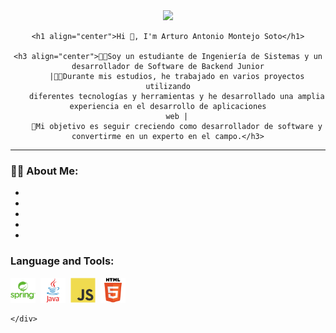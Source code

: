 <div id="header" align="center">
    <img src="https://media.giphy.com/media/qgQUggAC3Pfv687qPC/giphy.gif" width="400">

    <h1 align="center">Hi 👋, I'm Arturo Antonio Montejo Soto</h1>

    <h3 align="center">👨‍🎓Soy un estudiante de Ingeniería de Sistemas y un desarrollador de Software de Backend Junior
        |👨‍💻Durante mis estudios, he trabajado en varios proyectos utilizando
        diferentes tecnologías y herramientas y he desarrollado una amplia experiencia en el desarrollo de aplicaciones
        web |
        🎯Mi objetivo es seguir creciendo como desarrollador de software y convertirme en un experto en el campo.</h3>

</div>

---

### 👨‍💻 About Me:

-
-
-
-
-

<div align="left">
    <h3> Language and Tools:</h3>
    <div>
        <img src="https://github.com/devicons/devicon/blob/master/icons/spring/spring-original-wordmark.svg"
            title="Spring" width="40" height="40" />&nbsp;
        <img src="https://github.com/devicons/devicon/blob/master/icons/java/java-original-wordmark.svg" title="Java"
            width="40" height="40" />&nbsp;
        <img src="https://github.com/devicons/devicon/blob/master/icons/javascript/javascript-original.svg"
            title="JavaScript" width="40" height="40" />&nbsp;
        <img src="https://github.com/devicons/devicon/blob/master/icons/html5/html5-original-wordmark.svg"
            title="HTML" width="40" height="40" />&nbsp;

    </div>




